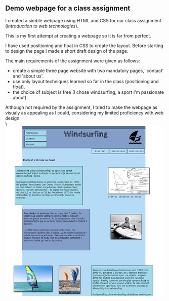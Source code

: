 ## Demo webpage for a class assignment

I created a simble webpage using HTML and CSS for our class assignment (*Introduction to web technologies*).

This is my first attempt at creating a webpage so it is far from perfect.

I have used positioning and float in CSS to create the layout. Before starting to design the page I made a short draft design of the page.

The main requirements of the assignment were given as follows:
- create a simple three page website with two mandatory pages, 'contact' and 'about us'. 
- use only layout techniques learned so far in the class (positioning and float).
- the choice of subject is free (I chose windsurfing, a sport I'm passionate about).

Although not required by the assignment, I tried to make the webpage as visualy as appealing as I could, considering my limited proficiency with web design. 
  \
  \ 
![Screenshot of the webpage](web.png)
